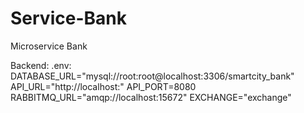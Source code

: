 # Service-Bank
Microservice Bank

Backend:
  .env:
    DATABASE_URL="mysql://root:root@localhost:3306/smartcity_bank"
    API_URL="http://localhost:"
    API_PORT=8080
    RABBITMQ_URL="amqp://localhost:15672"
    EXCHANGE="exchange"
